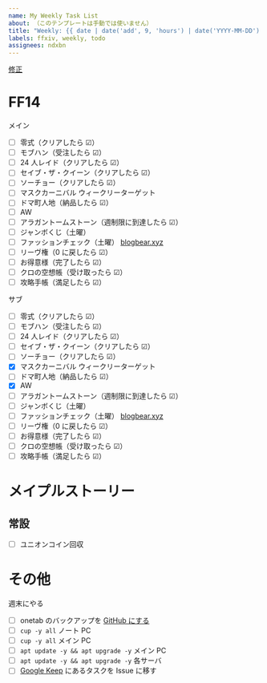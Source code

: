 ```yaml
---
name: My Weekly Task List
about: （このテンプレートは手動では使いません）
title: "Weekly: {{ date | date('add', 9, 'hours') | date('YYYY-MM-DD') }} ～ {{ date | date('add', 9, 'hours') | date('add', 6, 'days') | date('YYYY-MM-DD') }}"
labels: ffxiv, weekly, todo
assignees: ndxbn
---
```

[修正](https://github.com/ndxbn/ndxbn/edit/master/.github/ISSUE_TEMPLATE/zz34-weekly-todo.md)
# FF14

メイン

- [ ] 零式（クリアしたら ☑）
- [ ] モブハン（受注したら ☑）
- [ ] 24 人レイド（クリアしたら ☑）
- [ ] セイブ・ザ・クイーン（クリアしたら ☑）
- [ ] ソーチョー（クリアしたら ☑）
- [ ] マスクカーニバル ウィークリーターゲット
- [ ] ドマ町人地（納品したら ☑）
- [ ] AW
- [ ] アラガントームストーン（週制限に到達したら ☑）
- [ ] ジャンボくじ（土曜）
- [ ] ファッションチェック（土曜） [blogbear.xyz](https://www.blogbear.xyz/article/category/fashioncheck)
- [ ] リーヴ権（0 に戻したら ☑）
- [ ] お得意様（完了したら ☑）
- [ ] クロの空想帳（受け取ったら ☑）
- [ ] 攻略手帳（満足したら ☑）

サブ


- [ ] 零式（クリアしたら ☑）
- [ ] モブハン（受注したら ☑）
- [ ] 24 人レイド（クリアしたら ☑）
- [ ] セイブ・ザ・クイーン（クリアしたら ☑）
- [ ] ソーチョー（クリアしたら ☑）
- [x] マスクカーニバル ウィークリーターゲット
- [ ] ドマ町人地（納品したら ☑）
- [x] AW
- [ ] アラガントームストーン（週制限に到達したら ☑）
- [ ] ジャンボくじ（土曜）
- [ ] ファッションチェック（土曜） [blogbear.xyz](https://www.blogbear.xyz/article/category/fashioncheck)
- [ ] リーヴ権（0 に戻したら ☑）
- [ ] お得意様（完了したら ☑）
- [ ] クロの空想帳（受け取ったら ☑）
- [ ] 攻略手帳（満足したら ☑）

# メイプルストーリー

## 常設

- [ ] ユニオンコイン回収

# その他

週末にやる

- [ ] onetab のバックアップを [GitHub にする](https://github.com/ndxbn/ndxbn/edit/master/backups/onetab.txt)
- [ ] `cup -y all` ノート PC
- [ ] `cup -y all` メイン PC
- [ ] `apt update -y && apt upgrade -y` メイン PC
- [ ] `apt update -y && apt upgrade -y` 各サーバ
- [ ] [Google Keep](https://keep.google.com/) にあるタスクを Issue に移す
